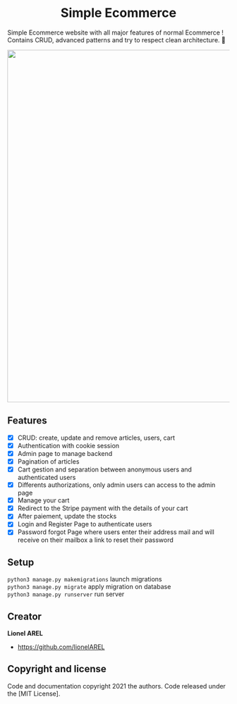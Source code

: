 <h1 align="center">Simple Ecommerce</h1>

Simple Ecommerce website with all major features of normal Ecommerce ! 
<br>
Contains CRUD, advanced patterns and try to respect clean architecture. 📂
<br>

<p align="center">
  <img width="800" src="" alt=""/>
</p>

## Features
- [x] CRUD: create, update and remove articles, users, cart
- [x] Authentication with cookie session
- [x] Admin page to manage backend
- [x] Pagination of articles
- [x] Cart gestion and separation between anonymous users and authenticated users
- [x] Differents authorizations, only admin users can access to the admin page
- [x] Manage your cart
- [x] Redirect to the Stripe payment with the details of your cart
- [x] After paiement, update the stocks
- [x] Login and Register Page to authenticate users 
- [x] Password forgot Page where users enter their address mail and will receive on their mailbox a link to reset their password

## Setup
`python3 manage.py makemigrations` launch migrations <br>
`python3 manage.py migrate` apply migration on database <br>
`python3 manage.py runserver` run server <br>

## Creator
**Lionel AREL**
- <https://github.com/lionelAREL>
## Copyright and license
Code and documentation copyright 2021 the authors. Code released under the
[MIT License].
